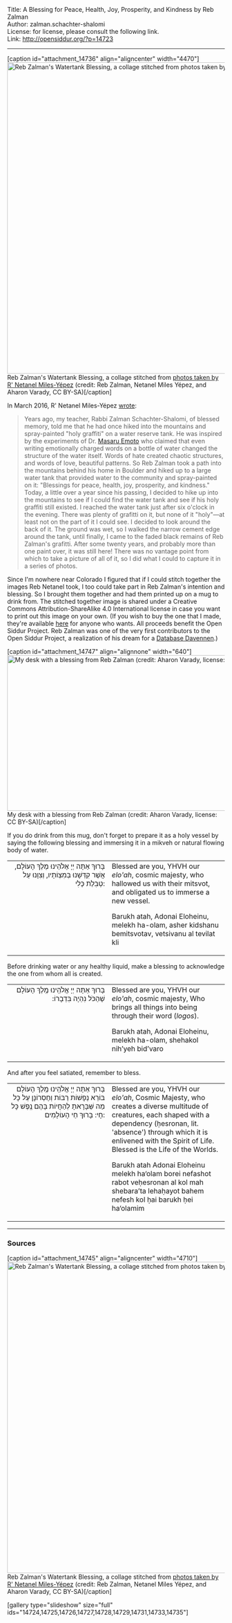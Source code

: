 <html>
<head></head>
<body>
Title: A Blessing for Peace, Health, Joy, Prosperity, and Kindness by Reb Zalman<br />
Author: zalman.schachter-shalomi<br />
License: for license, please consult the following link.<br />
Link: <a href="http://opensiddur.org/?p=14723">http://opensiddur.org/?p=14723</a>
<p />
<hr />

[caption id="attachment_14736" align="aligncenter" width="4470"]<a href="https://opensiddur.org/wp-content/uploads/2016/11/watertank-blessing2.png"><img src="https://opensiddur.org/wp-content/uploads/2016/11/watertank-blessing2.png" alt="Reb Zalman&#039;s Watertank Blessing, a collage stitched from photos taken by R&#039; Netanel Miles-Yépez (credit: Reb Zalman, Netanel Miles Yépez, and Aharon Varady, CC BY-SA)" width="4470" height="720" class="size-full wp-image-14736" /></a> Reb Zalman's Watertank Blessing, a collage stitched from <a href="http://netanelmy.com/blog-1/2016/3/1/reb-zalmans-holy-graffiti">photos taken by R' Netanel Miles-Yépez</a> (credit: Reb Zalman, Netanel Miles Yépez, and Aharon Varady, CC BY-SA)[/caption]

<div class="english">
In March 2016, R' Netanel Miles-Yépez <a href="http://netanelmy.com/blog-1/2016/3/1/reb-zalmans-holy-graffiti">wrote</a>: 

<blockquote>Years ago, my teacher, Rabbi Zalman Schachter-Shalomi, of blessed memory, told me that he had once hiked into the mountains and spray-painted "holy graffiti" on a water reserve tank. He was inspired by the experiments of Dr. <a href="https://en.wikipedia.org/wiki/Masaru_Emoto">Masaru Emoto</a> who claimed that even writing emotionally charged words on a bottle of water changed the structure of the water itself. Words of hate created chaotic structures, and words of love, beautiful patterns. So Reb Zalman took a path into the mountains behind his home in Boulder and hiked up to a large water tank that provided water to the community and spray-painted on it: "Blessings for peace, health, joy, prosperity, and kindness." Today, a little over a year since his passing, I decided to hike up into the mountains to see if I could find the water tank and see if his holy graffiti still existed. I reached the water tank just after six o'clock in the evening. There was plenty of grafitti on it, but none of it "holy"—at least not on the part of it I could see. I decided to look around the back of it. The ground was wet, so I walked the narrow cement edge around the tank, until finally, I came to the faded black remains of Reb Zalman's grafitti. After some twenty years, and probably more than one paint over, it was still here! There was no vantage point from which to take a picture of all of it, so I did what I could to capture it in a series of photos. </blockquote>

Since I'm nowhere near Colorado I figured that if I could stitch together the images Reb Netanel took, I too could take part in Reb Zalman's intention and blessing. So I brought them together and had them printed up on a mug to drink from. The stitched together image is shared under a Creative Commons Attribution-ShareAlike 4.0 International license in case you want to print out this image on your own. (If you wish to buy the one that I made, they're available <a href="http://www.zazzle.com/reb_zalmans_blessing_on_a_water_tank_frosted_glass_coffee_mug-168544509071115273">here</a> for anyone who wants. All proceeds benefit the Open Siddur Project. Reb Zalman was one of the very first contributors to the Open Siddur Project, a realization of his dream for a <a href="https://opensiddur.org/concerning/the-open-siddur-project/by-others/database-davvenen-by-reb-zalman-schachter-shalomi-havurah/">Database Davennen</a>.) 

[caption id="attachment_14747" align="alignnone" width="640"]<a href="http://www.zazzle.com/reb_zalmans_blessing_on_a_water_tank_frosted_glass_coffee_mug-168544509071115273"><img src="https://opensiddur.org/wp-content/uploads/2016/11/My-desk-with-a-blessing-from-Reb-Zalman-Aharon-Varady-CC-BY-SA-1024x576.jpg" alt="My desk with a blessing from Reb Zalman (credit: Aharon Varady, license: CC BY-SA)" width="640" height="360" class="size-large wp-image-14747" /></a> My desk with a blessing from Reb Zalman (credit: Aharon Varady, license: CC BY-SA)[/caption]

If you do drink from this mug, don't forget to prepare it as a holy vessel by saying the following blessing and immersing it in a mikveh or natural flowing body of water.
</div>

<table style="margin-left: auto;margin-right: auto;">
<tbody>
<tr><td style="vertical-align:top;" width="46%">
<div class="liturgy" style="text-align: right;"><span lang="he">
בָּרוּךְ אַתָּה
 יְיָ אֶלֹהֵינוּ
 מֶלֶךְ הָעוֹלָם,
 אֲשֶׁר קִדְּשָׁנוּ בְּמִצְוֹתָיו,
 וְצִוָנוּ עַל טְבִלַת כֶּלִי:
</span></div></td>

<td style="vertical-align:top;" width="53%"><div class="english">
Blessed are you, 
YHVH our <em>elo'ah</em>, 
cosmic majesty, 
who hallowed us with their mitsvot,
and obligated us to immerse a new vessel.

Barukh atah, Adonai Eloheinu, melekh ha-olam, asher kidshanu bemitsvotav, vetsivanu al tevilat kli
</div></td>
</tr>
</tbody></table>


<div class="english">Before drinking water or any healthy liquid, make a blessing to acknowledge the one from whom all is created.</div>

<table style="margin-left: auto;margin-right: auto;">
<tbody>
<tr><td style="vertical-align:top;" width="46%">
<div class="liturgy" style="text-align: right;"><span lang="he">
בָּרוּךְ אַתָּה
 יְיָ אֱלֹהֵֽינוּ
 מֶֽלֶךְ הָעוֹלָם
 שֶׁהַכֹּל נִהְיָה בִּדְבָרוֹ:‏
</span></div></td>

<td style="vertical-align:top;" width="53%"><div class="english">
Blessed are you, 
YHVH our <em>elo'ah</em>, 
cosmic majesty, 
Who brings all things into being through their word (<em>logos</em>).

Barukh atah, Adonai Eloheinu, melekh ha-olam, shehakol nih’yeh bid’varo
</div></td>
</tr>
</tbody></table>

<div class="english">And after you feel satiated, remember to bless.</div>

<table style="margin-left: auto;margin-right: auto;">
<tbody>
<tr><td style="vertical-align:top;" width="46%">
<div class="liturgy" style="text-align: right;"><span lang="he">
בָּרוּךְ אַתָּה
 יְיָ אֱלֹהֵֽינוּ
 מֶֽלֶךְ הָעוֹלָם
 בּוֹרֵא נְפָשׁוֹת רַבּוֹת
 וְחֶסְרוֹנָן עַל כָּל מַה שֵּׁבָּרָאתָ
 לְהַחֲיוֹת בָּהֶם נֶֽפֶשׁ כָּל חָי:
 בָּרוּךְ חַי הָעוֹלָמִים:
</span></div></td>

<td style="vertical-align:top;" width="53%"><div class="english">
Blessed are you, 
YHVH our <em>elo'ah</em>, 
Cosmic Majesty, 
who creates a diverse multitude of creatures, 
each shaped with a dependency (ḥesronan, lit. 'absence')
through which it is enlivened with the Spirit of Life. 
Blessed is the Life of the Worlds.

Barukh atah Adonai Eloheinu melekh ha‘olam borei nefashot rabot veḥesronan al kol mah shebara’ta lehaḥayot bahem nefesh kol ḥai barukh ḥei ha‘olamim
</div></td>
</tr>
</tbody></table>

<hr />

<h3>Sources</h3>

[caption id="attachment_14745" align="aligncenter" width="4710"]<a href="https://opensiddur.org/wp-content/uploads/2016/11/watertank-blessing.png"><img src="https://opensiddur.org/wp-content/uploads/2016/11/watertank-blessing.png" alt="Reb Zalman&#039;s Watertank Blessing, a collage stitched from photos taken by R&#039; Netanel Miles-Yépez (credit: Reb Zalman, Netanel Miles Yépez, and Aharon Varady, CC BY-SA)" width="4710" height="720" class="size-full wp-image-14745" /></a> Reb Zalman's Watertank Blessing, a collage stitched from <a href="http://netanelmy.com/blog-1/2016/3/1/reb-zalmans-holy-graffiti">photos taken by R' Netanel Miles-Yépez</a> (credit: Reb Zalman, Netanel Miles Yépez, and Aharon Varady, CC BY-SA)[/caption]

[gallery type="slideshow" size="full" ids="14724,14725,14726,14727,14728,14729,14731,14733,14735"]
</body>
</html>